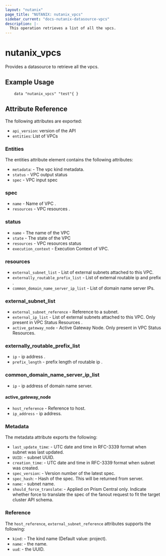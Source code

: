 ```yaml
---
layout: "nutanix"
page_title: "NUTANIX: nutanix_vpcs"
sidebar_current: "docs-nutanix-datasource-vpcs"
description: |-
  This operation retrieves a list of all the vpcs.
---
```


# nutanix_vpcs

Provides a datasource to retrieve all the vpcs.

## Example Usage

```hcl
    data "nutanix_vpcs" "test"{ }
```

## Attribute Reference

The following attributes are exported:

* `api_version`: version of the API
* `entities`: List of VPCs

### Entities

The entities attribute element contains the following attributes:

* `metadata`: - The vpc kind metadata.
* `status` - VPC output status
* `spec` - VPC input spec


### spec

* `name` - Name of VPC .
* `resources` - VPC resources .

### status

* `name` - The name of the VPC
* `state` - The state of the VPC
* `resources` - VPC resources status
* `execution_context` - Execution Context of VPC. 

### resources

* `external_subnet_list` - List of external subnets attached to this VPC.
* `externally_routable_prefix_list` - List of external routable ip and prefix . 
* `common_domain_name_server_ip_list` - List of domain name server IPs. 

### external_subnet_list

* `external_subnet_reference` - Reference to a subnet. 
* `external_ip_list` - List of external subnets attached to this VPC. Only present in VPC Status Resources .
* `active_gateway_node` - Active Gateway Node. Only present in VPC Status Resources. 

### externally_routable_prefix_list

* `ip` - ip address . 
* `prefix_length` - prefix length of routable ip .

### common_domain_name_server_ip_list

* `ip` - ip address of domain name server. 

#### active_gateway_node

* `host_reference` - Reference to host.
* `ip_address` - ip address. 

### Metadata

The metadata attribute exports the following:

* `last_update_time`: - UTC date and time in RFC-3339 format when subnet was last updated.
* `UUID`: - subnet UUID.
* `creation_time`: - UTC date and time in RFC-3339 format when subnet was created.
* `spec_version`: - Version number of the latest spec.
* `spec_hash`: - Hash of the spec. This will be returned from server.
* `name`: - subnet name.
* `should_force_translate`: - Applied on Prism Central only. Indicate whether force to translate the spec of the fanout request to fit the target cluster API schema.

### Reference

The `host_reference`, `external_subnet_reference`  attributes supports the following:

* `kind`: - The kind name (Default value: project).
* `name`: - the name.
* `uud`: - the UUID.